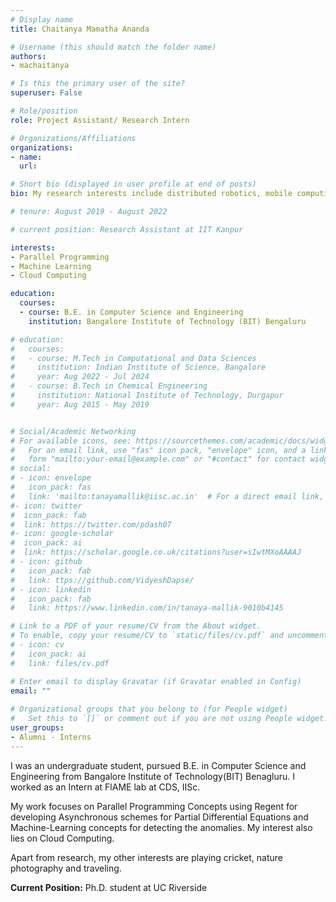 ```yaml
---
# Display name
title: Chaitanya Mamatha Ananda

# Username (this should match the folder name)
authors:
- machaitanya

# Is this the primary user of the site?
superuser: False

# Role/position
role: Project Assistant/ Research Intern

# Organizations/Affiliations
organizations:
- name: 
  url: 

# Short bio (displayed in user profile at end of posts)
bio: My research interests include distributed robotics, mobile computing and programmable matter.

# tenure: August 2019 - August 2022

# current position: Research Assistant at IIT Kanpur

interests:
- Parallel Programming
- Machine Learning
- Cloud Computing

education:
  courses:
  - course: B.E. in Computer Science and Engineering
    institution: Bangalore Institute of Technology (BIT) Bengaluru

# education:
#   courses:
#   - course: M.Tech in Computational and Data Sciences
#     institution: Indian Institute of Science, Bangalore
#     year: Aug 2022 - Jul 2024
#   - course: B.Tech in Chemical Engineering
#     institution: National Institute of Technology, Durgapur
#     year: Aug 2015 - May 2019


# Social/Academic Networking
# For available icons, see: https://sourcethemes.com/academic/docs/widgets/#icons
#   For an email link, use "fas" icon pack, "envelope" icon, and a link in the
#   form "mailto:your-email@example.com" or "#contact" for contact widget.
# social:
# - icon: envelope
#   icon_pack: fas
#   link: 'mailto:tanayamallik@iisc.ac.in'  # For a direct email link, use "mailto:test@example.org".
#- icon: twitter
#  icon_pack: fab
#  link: https://twitter.com/pdash07
#- icon: google-scholar
#  icon_pack: ai
#  link: https://scholar.google.co.uk/citations?user=sIwtMXoAAAAJ
# - icon: github
#   icon_pack: fab
#   link: ttps://github.com/VidyeshDapse/ 
# - icon: linkedin
#   icon_pack: fab
#   link: https://www.linkedin.com/in/tanaya-mallik-9010b4145

# Link to a PDF of your resume/CV from the About widget.
# To enable, copy your resume/CV to `static/files/cv.pdf` and uncomment the lines below.  
# - icon: cv
#   icon_pack: ai
#   link: files/cv.pdf

# Enter email to display Gravatar (if Gravatar enabled in Config)
email: ""
  
# Organizational groups that you belong to (for People widget)
#   Set this to `[]` or comment out if you are not using People widget.  
user_groups:
- Alumni - Interns
---
```

<!-- Highly motivated individual, eager to work in the intersection of chemical engineering and computational sciences.  -->

I was an undergraduate student, pursued B.E. in Computer Science and Engineering from Bangalore Institute of Technology(BIT) Benagluru. 
I worked as an Intern at FlAME lab at CDS, IISc.

My work focuses on Parallel Programming Concepts using Regent for developing Asynchronous schemes for Partial Differential Equations and Machine-Learning concepts for detecting the anomalies.
My interest also lies on Cloud Computing. 

Apart from research, my other interests are playing cricket, nature photography and traveling. 

**Current Position:** Ph.D. student at UC Riverside




